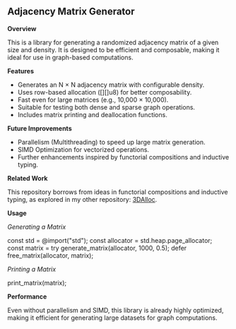 ## Adjacency Matrix Generator

**Overview**

This is a library for generating a randomized adjacency matrix of a given size and density. It is designed to be efficient and composable, making it ideal for use in graph-based computations.

**Features**

- Generates an N × N adjacency matrix with configurable density.
- Uses row-based allocation ([][]u8) for better composability.
- Fast even for large matrices (e.g., 10,000 × 10,000).
- Suitable for testing both dense and sparse graph operations.
- Includes matrix printing and deallocation functions.

**Future Improvements**

- Parallelism (Multithreading) to speed up large matrix generation.
- SIMD Optimization for vectorized operations.
- Further enhancements inspired by functorial compositions and inductive typing.

**Related Work**

This repository borrows from ideas in functorial compositions and inductive typing, as explored in my other repository: [3DAlloc](https://github.com/orgs/CarbonDev/repositories).

**Usage**

*Generating a Matrix*

const std = @import("std");
const allocator = std.heap.page_allocator;
const matrix = try generate_matrix(allocator, 1000, 0.5);
defer free_matrix(allocator, matrix);

*Printing a Matrix*

print_matrix(matrix);

**Performance**

Even without parallelism and SIMD, this library is already highly optimized, making it efficient for generating large datasets for graph computations.
